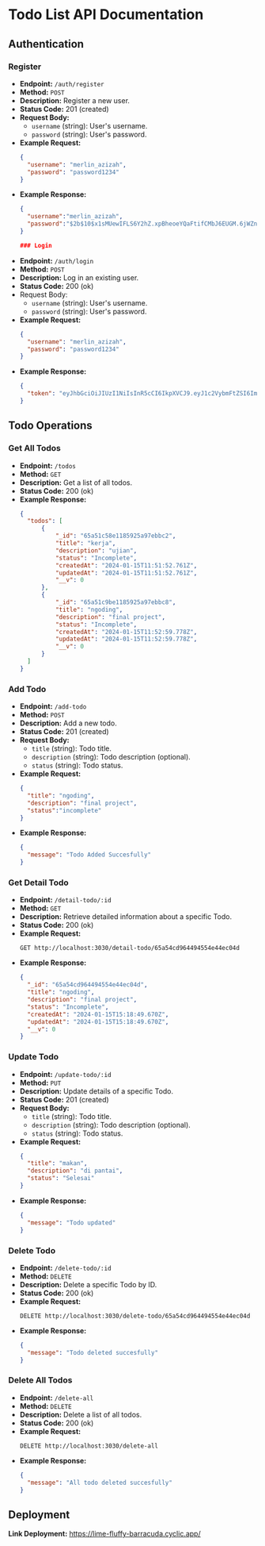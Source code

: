 # Todo List API Documentation

## Authentication

### Register
- **Endpoint:** `/auth/register`
- **Method:** `POST`
- **Description:** Register a new user.
- **Status Code:** 201 (created)
- **Request Body:**
  - `username` (string): User's username.
  - `password` (string): User's password.
- **Example Request:**
  ```json
  {
    "username": "merlin_azizah",
    "password": "password1234"
  }
- **Example Response:**
  ```json
  {
    "username":"merlin_azizah",
    "password":"$2b$10$x1sMUewIFLS6Y2hZ.xpBheoeYQaFtifCMbJ6EUGM.6jWZnbVSogGS"
  }

  ### Login
- **Endpoint:** `/auth/login`
- **Method:** `POST`
- **Description:** Log in an existing user.
- **Status Code:** 200 (ok)
- Request Body:
  - `username` (string): User's username.
  - `password` (string): User's password.
- **Example Request:**
  ```json
  {
    "username": "merlin_azizah",
    "password": "password1234"
  }
- **Example Response:**
  ```json
  {
    "token": "eyJhbGciOiJIUzI1NiIsInR5cCI6IkpXVCJ9.eyJ1c2VybmFtZSI6Im1lcmxpbl9heml6YWgiLCJpYXQiOjE3MDUzMzAyNDB9.fZRR3wky0U9UeMhidt3JhWFlkbn94UV80Kd5B4Fuo00"
  }

 ## Todo Operations
 
 ### Get All Todos
- **Endpoint:** `/todos`
- **Method:** `GET`
- **Description:** Get a list of all todos.
- **Status Code:** 200 (ok)
- **Example Response:**
  ```json
  {
    "todos": [
        {
            "_id": "65a51c58e1185925a97ebbc2",
            "title": "kerja",
            "description": "ujian",
            "status": "Incomplete",
            "createdAt": "2024-01-15T11:51:52.761Z",
            "updatedAt": "2024-01-15T11:51:52.761Z",
            "__v": 0
        },
        {
            "_id": "65a51c9be1185925a97ebbc8",
            "title": "ngoding",
            "description": "final project",
            "status": "Incomplete",
            "createdAt": "2024-01-15T11:52:59.778Z",
            "updatedAt": "2024-01-15T11:52:59.778Z",
            "__v": 0
        }
    ]
  }

 ### Add Todo
- **Endpoint:** `/add-todo`
- **Method:** `POST`
- **Description:** Add a new todo.
- **Status Code:** 201 (created)
- **Request Body:**
  - `title` (string): Todo title.
  - `description` (string): Todo description (optional).
  - `status` (string): Todo status.
- **Example Request:**
  ```json
  {
    "title": "ngoding",
    "description": "final project",
    "status":"incomplete"
  }
- **Example Response:**
  ```json
  {
    "message": "Todo Added Succesfully"
  }
### Get Detail Todo
- **Endpoint:** `/detail-todo/:id`
- **Method:** `GET`
- **Description:** Retrieve detailed information about a specific Todo.
- **Status Code:** 200 (ok)
- **Example Request:**
  ```http
  GET http://localhost:3030/detail-todo/65a54cd964494554e44ec04d
- **Example Response:**
  ```json
  {
    "_id": "65a54cd964494554e44ec04d",
    "title": "ngoding",
    "description": "final project",
    "status": "Incomplete",
    "createdAt": "2024-01-15T15:18:49.670Z",
    "updatedAt": "2024-01-15T15:18:49.670Z",
    "__v": 0
  }
### Update Todo
- **Endpoint:** `/update-todo/:id`
- **Method:** `PUT`
- **Description:** Update details of a specific Todo.
- **Status Code:** 201 (created)
- **Request Body:**
  - `title` (string): Todo title.
  - `description` (string): Todo description (optional).
  - `status` (string): Todo status.
- **Example Request:**
  ```json
  {
    "title": "makan",
    "description": "di pantai",
    "status": "Selesai"
  }
- **Example Response:**
  ```json
  {
    "message": "Todo updated"
  }
### Delete Todo
- **Endpoint:** `/delete-todo/:id`
- **Method:** `DELETE`
- **Description:** Delete a specific Todo by ID.
- **Status Code:** 200 (ok)
- **Example Request:**
  ```http
  DELETE http://localhost:3030/delete-todo/65a54cd964494554e44ec04d
- **Example Response:**
  ```json
  {
    "message": "Todo deleted succesfully"
  }
### Delete All Todos
- **Endpoint:** `/delete-all`
- **Method:** `DELETE`
- **Description:** Delete a list of all todos.
- **Status Code:** 200 (ok)
- **Example Request:**
  ```http
  DELETE http://localhost:3030/delete-all
- **Example Response:**
  ```json
  {
    "message": "All todo deleted succesfully"
  }

## Deployment
**Link Deployment:** https://lime-fluffy-barracuda.cyclic.app/
